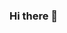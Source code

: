 ### Hi there 👋

<!--
**itssaifurrehman/itssaifurrehman** is a ✨ _special_ ✨ repository because its `README.md` (this file) appears on your GitHub profile.

Here are some ideas to get you started:

- 🔭 I’m currently working as a frontend Engineer at luxtag.io
- 🌱 I’m currently learning ReactJS, NodeJS, Project Management
- 💬 Ask me about VueJS, Java, Javascript, ELK Stack and Scrum Methodology
- 📫 How to reach me: ...
- 😄 Pronouns: ...
- ⚡ Fun fact: ...
-->
